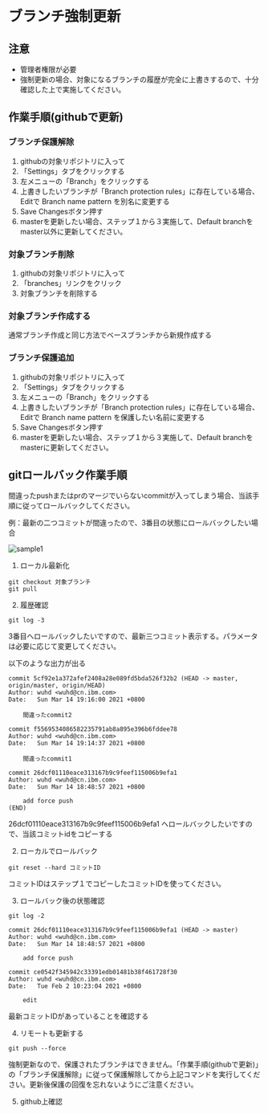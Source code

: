 # ブランチ強制更新

##  注意

* 管理者権限が必要
* 強制更新の場合、対象になるブランチの履歴が完全に上書きするので、十分確認した上で実施してください。

##  作業手順(githubで更新)

### ブランチ保護解除

1.  githubの対象リポジトリに入って
2.  「Settings」タブをクリックする
3.  左メニューの「Branch」をクリックする
4.  上書きしたいブランチが「Branch protection rules」に存在している場合、Editで Branch name pattern を別名に変更する
5.  Save Changesボタン押す
6.  masterを更新したい場合、ステップ１から３実施して、Default branchをmaster以外に更新してください。

### 対象ブランチ削除

1.  githubの対象リポジトリに入って
2.  「branches」リンクをクリック
3.  対象ブランチを削除する

### 対象ブランチ作成する

通常ブランチ作成と同じ方法でベースブランチから新規作成する

### ブランチ保護追加
1.  githubの対象リポジトリに入って
2.  「Settings」タブをクリックする
3.  左メニューの「Branch」をクリックする
4.  上書きしたいブランチが「Branch protection rules」に存在している場合、Editで Branch name pattern を保護したい名前に変更する
5.  Save Changesボタン押す
6.  masterを更新したい場合、ステップ１から３実施して、Default branchをmasterに更新してください。

##  gitロールバック作業手順

間違ったpushまたはprのマージでいらないcommitが入ってしまう場合、当該手順に従ってロールバックしてください。

例：最新の二つコミットが間違ったので、3番目の状態にロールバックしたい場合

![sample1](./image/sample1.png)

1.  ローカル最新化
```
git checkout 対象ブランチ
git pull
```

2.  履歴確認

```
git log -3
```

3番目へロールバックしたいですので、最新三つコミット表示する。パラメータは必要に応じて変更してください。

以下のような出力が出る
```
commit 5cf92e1a372afef2408a28e089fd5bda526f32b2 (HEAD -> master, origin/master, origin/HEAD)
Author: wuhd <wuhd@cn.ibm.com>
Date:   Sun Mar 14 19:16:00 2021 +0800

    間違ったcommit2

commit f5569534086582235791ab8a895e396b6fddee78
Author: wuhd <wuhd@cn.ibm.com>
Date:   Sun Mar 14 19:14:37 2021 +0800

    間違ったcommit1

commit 26dcf01110eace313167b9c9feef115006b9efa1
Author: wuhd <wuhd@cn.ibm.com>
Date:   Sun Mar 14 18:48:57 2021 +0800

    add force push
(END)

```

26dcf01110eace313167b9c9feef115006b9efa1 へロールバックしたいですので、当該コミットidをコピーする

2.  ローカルでロールバック
```
git reset --hard コミットID
```

コミットIDはステップ１でコピーしたコミットIDを使ってください。

3.  ロールバック後の状態確認
```
git log -2
```

```
commit 26dcf01110eace313167b9c9feef115006b9efa1 (HEAD -> master)
Author: wuhd <wuhd@cn.ibm.com>
Date:   Sun Mar 14 18:48:57 2021 +0800

    add force push

commit ce0542f345942c33391edb01481b38f461728f30
Author: wuhd <wuhd@cn.ibm.com>
Date:   Tue Feb 2 10:23:04 2021 +0800

    edit
```

最新コミットIDがあっていることを確認する

4.  リモートも更新する
```
git push --force
```

強制更新なので、保護されたブランチはできません。「作業手順(githubで更新)」の「ブランチ保護解除」に従って保護解除してから上記コマンドを実行してください。更新後保護の回復を忘れないようにご注意ください。

5.  github上確認